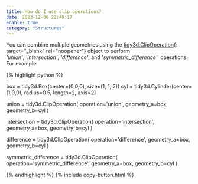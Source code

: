```yaml
---
title: How do I use clip operations?
date: 2023-12-06 22:49:17
enable: true
category: "Structures"
---
```

You can combine multiple geometries using the&nbsp;[tidy3d.ClipOperation](https://docs.flexcompute.com/projects/tidy3d/en/latest/_autosummary/tidy3d.ClipOperation.html){: target="_blank" rel="noopener"}&nbsp;object to perform *'union'*,&nbsp;*'intersection'*,&nbsp;*'difference'*, and *'symmetric\_difference'*&nbsp; operations. For example:

<div markdown class="code-snippet">{% highlight python %}

box = tidy3d.Box(center=(0,0,0), size=(1, 1, 2))
cyl = tidy3d.Cylinder(center=(1,0,0), radius=0.5, length=2, axis=2)

union = tidy3d.ClipOperation(
  operation='union', geometry_a=box, geometry_b=cyl
)

intersection = tidy3d.ClipOperation(
  operation='intersection', geometry_a=box, geometry_b=cyl
)

difference = tidy3d.ClipOperation(
  operation='difference', geometry_a=box, geometry_b=cyl
)

symmetric_difference = tidy3d.ClipOperation(
  operation='symmetric_difference', geometry_a=box, geometry_b=cyl
)

{% endhighlight %}
{% include copy-button.html %}</div>
